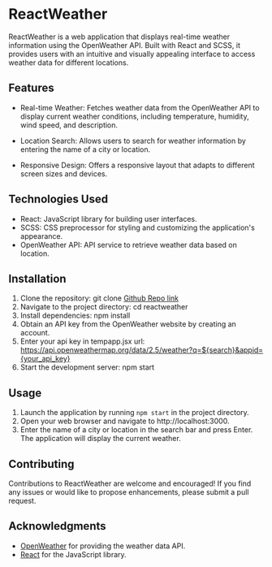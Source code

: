 # ReactWeather

ReactWeather is a web application that displays real-time weather information using the OpenWeather API. Built with React and SCSS, it provides users with an intuitive and visually appealing interface to access weather data for different locations.

## Features

- Real-time Weather: Fetches weather data from the OpenWeather API to display current weather conditions, including temperature, humidity, wind speed, and description.

- Location Search: Allows users to search for weather information by entering the name of a city or location.

- Responsive Design: Offers a responsive layout that adapts to different screen sizes and devices.

## Technologies Used

- React: JavaScript library for building user interfaces.
- SCSS: CSS preprocessor for styling and customizing the application's appearance.
- OpenWeather API: API service to retrieve weather data based on location.

## Installation

1. Clone the repository: git clone [Github Repo link](https://github.com/your-username/reactweather.git)
2. Navigate to the project directory: cd reactweather
3. Install dependencies: npm install
4. Obtain an API key from the OpenWeather website by creating an account.
5. Enter your api key in tempapp.jsx url: https://api.openweathermap.org/data/2.5/weather?q=${search}&appid={your_api_key}
6. Start the development server: npm start

## Usage

1. Launch the application by running `npm start` in the project directory.
2. Open your web browser and navigate to http://localhost:3000.
3. Enter the name of a city or location in the search bar and press Enter.
   The application will display the current weather.

## Contributing

Contributions to ReactWeather are welcome and encouraged! If you find any issues or would like to propose enhancements, please submit a pull request.

## Acknowledgments

- [OpenWeather](https://openweathermap.org/) for providing the weather data API.
- [React](https://react.dev/) for the JavaScript library.
